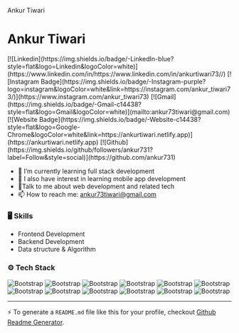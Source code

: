 Ankur Tiwari
<h1>Ankur Tiwari</h1>
[![Linkedin](https://img.shields.io/badge/-LinkedIn-blue?style=flat&logo=Linkedin&logoColor=white)](https://www.linkedin.com/in/https://www.linkedin.com/in/ankurtiwari73//)
[![Instagram Badge](https://img.shields.io/badge/-Instagram-purple?logo=instagram&logoColor=white&link=https://instagram.com/ankur_tiwari73/)](https://www.instagram.com/ankur_tiwari73)
[![Gmail](https://img.shields.io/badge/-Gmail-c14438?style=flat&logo=Gmail&logoColor=white)](mailto:ankur73tiwari@gmail.com)
[![Website Badge](https://img.shields.io/badge/-Website-c14438?style=flat&logo=Google-Chrome&logoColor=white&link=https://ankurtiwari.netlify.app)](https://ankurtiwari.netlify.app)
[![Github](https://img.shields.io/github/followers/ankur731?label=Follow&style=social)](https://github.com/ankur731)

- 🤔 I’m currently learning full stack development
- 🌱 I also have interest in learning mobile app development
- 🙂Talk to me about web development and related tech
- 📫 How to reach me: ankur73tiwari@gmail.com








### 🖥 Skills

- Frontend Development
- Backend Development
- Data structure & Algorithm
### ⚙️ Tech Stack

![Bootstrap](https://img.shields.io/badge/-HTML5-05122A?style=flat-square&logo=HTML5&color=353535) ![Bootstrap](https://img.shields.io/badge/-React-05122A?style=flat-square&logo=React&color=353535) ![Bootstrap](https://img.shields.io/badge/-Nodejs-05122A?style=flat-square&logo=Nodejs&color=353535) ![Bootstrap](https://img.shields.io/badge/-Expressjs-05122A?style=flat-square&logo=Expressjs&color=353535) ![Bootstrap](https://img.shields.io/badge/-MongoDB-05122A?style=flat-square&logo=MongoDB&color=353535) ![Bootstrap](https://img.shields.io/badge/-MySQL-05122A?style=flat-square&logo=MySQL&color=353535) ![Bootstrap](https://img.shields.io/badge/-Bootstrap-05122A?style=flat-square&logo=Bootstrap&color=353535) ![Bootstrap](https://img.shields.io/badge/-Tailwind%20CSS-05122A?style=flat-square&logo=Tailwind-CSS&color=353535) ![Bootstrap](https://img.shields.io/badge/-Ant%20Design-05122A?style=flat-square&logo=Ant-Design&color=353535) ![Bootstrap](https://img.shields.io/badge/-CSS3-05122A?style=flat-square&logo=CSS3&color=353535) ![Bootstrap](https://img.shields.io/badge/-Figma-05122A?style=flat-square&logo=Figma&color=353535) ![Bootstrap](https://img.shields.io/badge/-Visual%20Studio%20Code-05122A?style=flat-square&logo=Visual-Studio-Code&color=353535)




---
:zap: To generate a `README.md` file like this for your profile, checkout [Github Readme Generator](https://hejazizo-github-profile-readme-srcstreamlit-app-i6skm7.streamlit.app/).
